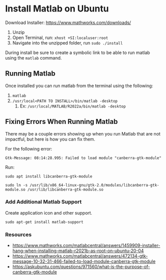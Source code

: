 # Install Matlab on Ubuntu
Download Installer: https://www.mathworks.com/downloads/
1. Unzip 
2. Open Terminal, run: `xhost +SI:localuser:root`
3. Navigate into the unzipped folder, run `sudo ./install`

During install be sure to create a symbolic link to be able to run matlab using the `matlab` command. 

## Running Matlab
Once installed you can run matlab from the terminal using the following: 
1. `matlab`
2. `/usr/local<PATH TO INSTALL>/bin/matlab -desktop` 
	1. Ex: `/usr/local/MATLAB/R2022a/bin/matlab -desktop`

## Fixing Errors When Running Matlab
There may be a couple errors showing up when you run Matlab that are not impactful, but here is how you can fix them. 

For the following error:
```
Gtk-Message: 08:14:28.995: Failed to load module "canberra-gtk-module"
```

Run: 
```
sudo apt install libcanberra-gtk-module
```

```
sudo ln -s /usr/lib/x86_64-linux-gnu/gtk-2.0/modules/libcanberra-gtk-module.so /usr/lib/libcanberra-gtk-module.so
```

### Add Additional Matlab Support

Create application icon and other support. 
```
sudo apt-get install matlab-support
```


### Resources
* https://www.mathworks.com/matlabcentral/answers/1459909-installer-hang-when-installing-matlab-r2021b-as-root-on-ubuntu-20-04
* https://www.mathworks.com/matlabcentral/answers/472134-gtk-message-10-32-31-466-failed-to-load-module-canberra-gtk-module
* https://askubuntu.com/questions/971560/what-is-the-purpose-of-canberra-gtk-module